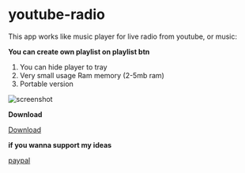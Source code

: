 # youtube-radio
This app works like music player for live radio from youtube, or music:

**You can create own playlist on playlist btn** 
1. You can hide player to tray 
2. Very small usage Ram memory (2-5mb ram)
3. Portable version

![screenshot](https://srv44196.seohost.com.pl/screen.png)

**Download**

[Download](https://srv44196.seohost.com.pl/youtube-radio-1-0.exe)

**if you wanna support my ideas**

[paypal](https://paypal.me/multic0lor)
